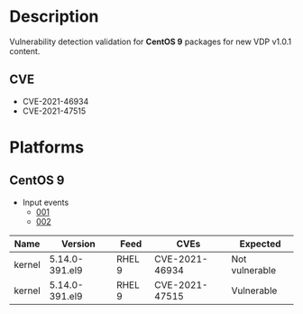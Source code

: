 # Description

Vulnerability detection validation for **CentOS 9** packages for new VDP v1.0.1 content.

## CVE

- CVE-2021-46934
- CVE-2021-47515

# Platforms

## CentOS 9

- Input events
  - [001](input_001.json)
  - [002](input_002.json)

|Name|Version|Feed|CVEs|Expected|
|-|-|-|-|-|
|kernel|5.14.0-391.el9|RHEL 9|CVE-2021-46934|Not vulnerable|
|kernel|5.14.0-391.el9|RHEL 9|CVE-2021-47515|Vulnerable|
